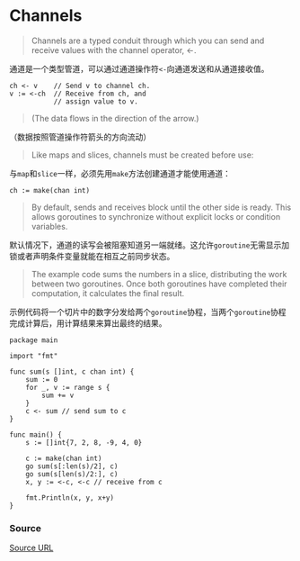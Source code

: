 # Channels
> Channels are a typed conduit through which you can send and receive values with the channel operator, <-.

通道是一个类型管道，可以通过通道操作符`<-`向通道发送和从通道接收值。
```
ch <- v    // Send v to channel ch.
v := <-ch  // Receive from ch, and
           // assign value to v.
```
> (The data flows in the direction of the arrow.)

（数据按照管道操作符箭头的方向流动）
> Like maps and slices, channels must be created before use:

与`map`和`slice`一样，必须先用`make`方法创建通道才能使用通道：

```
ch := make(chan int)
```

> By default, sends and receives block until the other side is ready. This allows goroutines to synchronize without explicit locks or condition variables.

默认情况下，通道的读写会被阻塞知道另一端就绪。这允许`goroutine`无需显示加锁或者声明条件变量就能在相互之前同步状态。

> The example code sums the numbers in a slice, distributing the work between two goroutines. Once both goroutines have completed their computation, it calculates the final result.

示例代码将一个切片中的数字分发给两个`goroutine`协程，当两个`goroutine`协程完成计算后，用计算结果来算出最终的结果。

```
package main

import "fmt"

func sum(s []int, c chan int) {
	sum := 0
	for _, v := range s {
		sum += v
	}
	c <- sum // send sum to c
}

func main() {
	s := []int{7, 2, 8, -9, 4, 0}

	c := make(chan int)
	go sum(s[:len(s)/2], c)
	go sum(s[len(s)/2:], c)
	x, y := <-c, <-c // receive from c

	fmt.Println(x, y, x+y)
}
```

### Source

[Source URL](https://tour.golang.org/concurrency/2)
